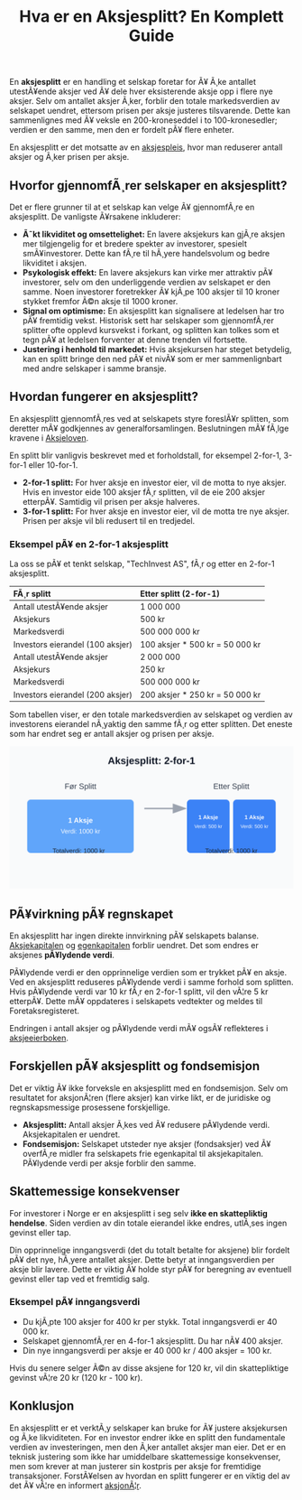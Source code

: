 ﻿---
title: "Hva er en Aksjesplitt? En Komplett Guide"
meta_title: "Hva er en Aksjesplitt? En Komplett Guide"
meta_description: 'En **aksjesplitt** er en handling et selskap foretar for Ã¥ Ã¸ke antallet utestÃ¥ende aksjer ved Ã¥ dele hver eksisterende aksje opp i flere nye aksjer. Selv om...'
slug: hva-er-aksjesplitt
type: blog
layout: pages/single
---

En **aksjesplitt** er en handling et selskap foretar for Ã¥ Ã¸ke antallet utestÃ¥ende aksjer ved Ã¥ dele hver eksisterende aksje opp i flere nye aksjer. Selv om antallet aksjer Ã¸ker, forblir den totale markedsverdien av selskapet uendret, ettersom prisen per aksje justeres tilsvarende. Dette kan sammenlignes med Ã¥ veksle en 200-kroneseddel i to 100-kronesedler; verdien er den samme, men den er fordelt pÃ¥ flere enheter.

En aksjesplitt er det motsatte av en [aksjespleis](/blogs/regnskap/hva-er-aksjespleis "Hva er en Aksjespleis?"), hvor man reduserer antall aksjer og Ã¸ker prisen per aksje.

## Hvorfor gjennomfÃ¸rer selskaper en aksjesplitt?

Det er flere grunner til at et selskap kan velge Ã¥ gjennomfÃ¸re en aksjesplitt. De vanligste Ã¥rsakene inkluderer:

*   **Ã˜kt likviditet og omsettelighet:** En lavere aksjekurs kan gjÃ¸re aksjen mer tilgjengelig for et bredere spekter av investorer, spesielt smÃ¥investorer. Dette kan fÃ¸re til hÃ¸yere handelsvolum og bedre likviditet i aksjen.
*   **Psykologisk effekt:** En lavere aksjekurs kan virke mer attraktiv pÃ¥ investorer, selv om den underliggende verdien av selskapet er den samme. Noen investorer foretrekker Ã¥ kjÃ¸pe 100 aksjer til 10 kroner stykket fremfor Ã©n aksje til 1000 kroner.
*   **Signal om optimisme:** En aksjesplitt kan signalisere at ledelsen har tro pÃ¥ fremtidig vekst. Historisk sett har selskaper som gjennomfÃ¸rer splitter ofte opplevd kursvekst i forkant, og splitten kan tolkes som et tegn pÃ¥ at ledelsen forventer at denne trenden vil fortsette.
*   **Justering i henhold til markedet:** Hvis aksjekursen har steget betydelig, kan en splitt bringe den ned pÃ¥ et nivÃ¥ som er mer sammenlignbart med andre selskaper i samme bransje.

## Hvordan fungerer en aksjesplitt?

En aksjesplitt gjennomfÃ¸res ved at selskapets styre foreslÃ¥r splitten, som deretter mÃ¥ godkjennes av generalforsamlingen. Beslutningen mÃ¥ fÃ¸lge kravene i [Aksjeloven](/blogs/regnskap/hva-er-aksjeloven "Alt du trenger Ã¥ vite om Aksjeloven").

En splitt blir vanligvis beskrevet med et forholdstall, for eksempel 2-for-1, 3-for-1 eller 10-for-1.

*   **2-for-1 splitt:** For hver aksje en investor eier, vil de motta to nye aksjer. Hvis en investor eide 100 aksjer fÃ¸r splitten, vil de eie 200 aksjer etterpÃ¥. Samtidig vil prisen per aksje halveres.
*   **3-for-1 splitt:** For hver aksje en investor eier, vil de motta tre nye aksjer. Prisen per aksje vil bli redusert til en tredjedel.

### Eksempel pÃ¥ en 2-for-1 aksjesplitt

La oss se pÃ¥ et tenkt selskap, "TechInvest AS", fÃ¸r og etter en 2-for-1 aksjesplitt.

| FÃ¸r splitt | Etter splitt (2-for-1) |
| :--- | :--- |
| Antall utestÃ¥ende aksjer | 1 000 000 |
| Aksjekurs | 500 kr |
| Markedsverdi | 500 000 000 kr |
| Investors eierandel (100 aksjer) | 100 aksjer * 500 kr = 50 000 kr |
| Antall utestÃ¥ende aksjer | 2 000 000 |
| Aksjekurs | 250 kr |
| Markedsverdi | 500 000 000 kr |
| Investors eierandel (200 aksjer) | 200 aksjer * 250 kr = 50 000 kr |

Som tabellen viser, er den totale markedsverdien av selskapet og verdien av investorens eierandel nÃ¸yaktig den samme fÃ¸r og etter splitten. Det eneste som har endret seg er antall aksjer og prisen per aksje.

![Illustrasjon av en aksjesplitt](aksjesplitt-illustrasjon.svg)

## PÃ¥virkning pÃ¥ regnskapet

En aksjesplitt har ingen direkte innvirkning pÃ¥ selskapets balanse. [Aksjekapitalen](/blogs/regnskap/hva-er-aksjekapital "Hva er Aksjekapital?") og [egenkapitalen](/blogs/regnskap/hva-er-egenkapital "ForstÃ¥ Egenkapital i ditt Regnskap") forblir uendret. Det som endres er aksjenes **pÃ¥lydende verdi**.

PÃ¥lydende verdi er den opprinnelige verdien som er trykket pÃ¥ en aksje. Ved en aksjesplitt reduseres pÃ¥lydende verdi i samme forhold som splitten. Hvis pÃ¥lydende verdi var 10 kr fÃ¸r en 2-for-1 splitt, vil den vÃ¦re 5 kr etterpÃ¥. Dette mÃ¥ oppdateres i selskapets vedtekter og meldes til Foretaksregisteret.

Endringen i antall aksjer og pÃ¥lydende verdi mÃ¥ ogsÃ¥ reflekteres i [aksjeeierboken](/blogs/regnskap/hva-er-en-aksjeeierbok "Hva er en Aksjeeierbok og Hvorfor er den Viktig?").

## Forskjellen pÃ¥ aksjesplitt og fondsemisjon

Det er viktig Ã¥ ikke forveksle en aksjesplitt med en fondsemisjon. Selv om resultatet for aksjonÃ¦ren (flere aksjer) kan virke likt, er de juridiske og regnskapsmessige prosessene forskjellige.

*   **Aksjesplitt:** Antall aksjer Ã¸kes ved Ã¥ redusere pÃ¥lydende verdi. Aksjekapitalen er uendret.
*   **Fondsemisjon:** Selskapet utsteder nye aksjer (fondsaksjer) ved Ã¥ overfÃ¸re midler fra selskapets frie egenkapital til aksjekapitalen. PÃ¥lydende verdi per aksje forblir den samme.

## Skattemessige konsekvenser

For investorer i Norge er en aksjesplitt i seg selv **ikke en skattepliktig hendelse**. Siden verdien av din totale eierandel ikke endres, utlÃ¸ses ingen gevinst eller tap.

Din opprinnelige inngangsverdi (det du totalt betalte for aksjene) blir fordelt pÃ¥ det nye, hÃ¸yere antallet aksjer. Dette betyr at inngangsverdien per aksje blir lavere. Dette er viktig Ã¥ holde styr pÃ¥ for beregning av eventuell gevinst eller tap ved et fremtidig salg.

### Eksempel pÃ¥ inngangsverdi

*   Du kjÃ¸pte 100 aksjer for 400 kr per stykk. Total inngangsverdi er 40 000 kr.
*   Selskapet gjennomfÃ¸rer en 4-for-1 aksjesplitt. Du har nÃ¥ 400 aksjer.
*   Din nye inngangsverdi per aksje er 40 000 kr / 400 aksjer = 100 kr.

Hvis du senere selger Ã©n av disse aksjene for 120 kr, vil din skattepliktige gevinst vÃ¦re 20 kr (120 kr - 100 kr).

## Konklusjon

En aksjesplitt er et verktÃ¸y selskaper kan bruke for Ã¥ justere aksjekursen og Ã¸ke likviditeten. For en investor endrer ikke en splitt den fundamentale verdien av investeringen, men den Ã¸ker antallet aksjer man eier. Det er en teknisk justering som ikke har umiddelbare skattemessige konsekvenser, men som krever at man justerer sin kostpris per aksje for fremtidige transaksjoner. ForstÃ¥elsen av hvordan en splitt fungerer er en viktig del av det Ã¥ vÃ¦re en informert [aksjonÃ¦r](/blogs/regnskap/hva-er-en-aksjonaer "Hva er en AksjonÃ¦r? En Komplett Guide").




